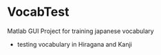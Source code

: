 # VocabTest
Matlab GUI Project for training japanese vocabulary

 - testing vocabulary in Hiragana and Kanji

